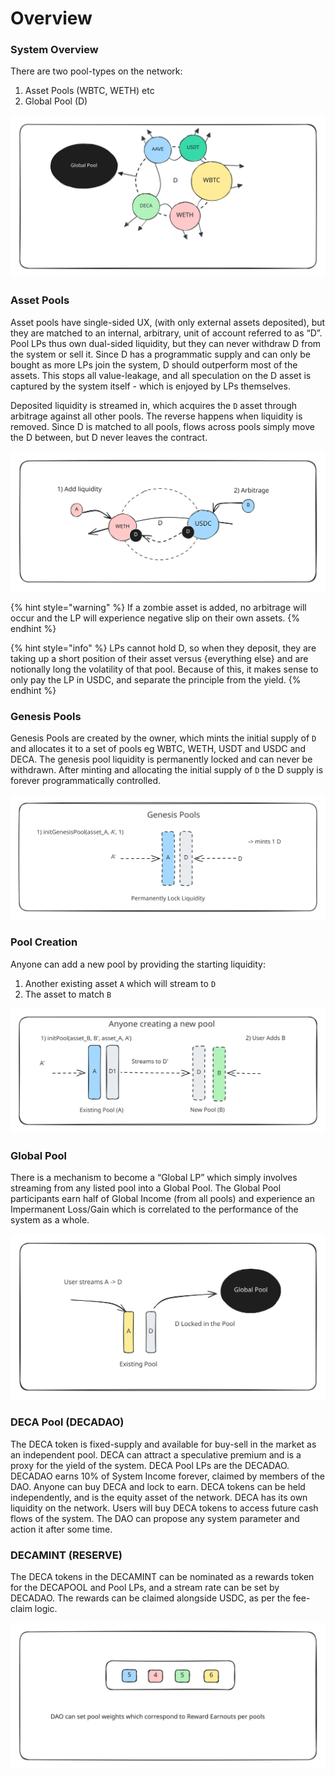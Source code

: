 # Overview

### System Overview

There are two pool-types on the network:

1. Asset Pools (WBTC, WETH) etc
2. Global Pool (D)

<img src="../.gitbook/assets/file.excalidraw (5).svg" alt="" class="gitbook-drawing">

### Asset Pools

Asset pools have single-sided UX, (with only external assets deposited), but they are matched to an internal, arbitrary, unit of account referred to as “D”. Pool LPs thus own dual-sided liquidity, but they can never withdraw D from the system or sell it. Since D has a programmatic supply and can only be bought as more LPs join the system, D should outperform most of the assets. This stops all value-leakage, and all speculation on the D asset is captured by the system itself - which is enjoyed by LPs themselves.&#x20;

Deposited liquidity is streamed in, which acquires the `D` asset through arbitrage against all other pools. The reverse happens when liquidity is removed. Since D is matched to all pools, flows across pools simply move the D between, but D never leaves the contract.

<img src="../.gitbook/assets/file.excalidraw (6).svg" alt="" class="gitbook-drawing">

{% hint style="warning" %}
If a zombie asset is added, no arbitrage will occur and the LP will experience negative slip on their own assets.&#x20;
{% endhint %}

{% hint style="info" %}
&#x20;LPs cannot hold D, so when they deposit, they are taking up a short position of their asset versus {everything else} and are notionally long the volatility of that pool. Because of this, it makes sense to only pay the LP in USDC, and separate the principle from the yield.&#x20;
{% endhint %}

### Genesis Pools

Genesis Pools are created by the owner, which mints the initial supply of `D` and allocates it to a set of pools eg WBTC, WETH, USDT and USDC and DECA. The genesis pool liquidity is permanently locked and can never be withdrawn. After minting and allocating the initial supply of `D` the D supply is forever programmatically controlled.&#x20;

<img src="../.gitbook/assets/file.excalidraw.svg" alt="" class="gitbook-drawing">

### Pool Creation

Anyone can add a new pool by providing the starting liquidity:

1. Another existing asset `A` which will stream to `D`&#x20;
2. The asset to match `B`

<img src="../.gitbook/assets/file.excalidraw (8).svg" alt="" class="gitbook-drawing">

### Global Pool

There is a mechanism to become a “Global LP” which simply involves streaming from any listed pool into a Global Pool. The Global Pool participants earn half of Global Income (from all pools) and experience an Impermanent Loss/Gain which is correlated to the performance of the system as a whole.&#x20;

<img src="../.gitbook/assets/file.excalidraw (4) (1).svg" alt="" class="gitbook-drawing">

### DECA Pool (DECADAO)

The DECA token is fixed-supply and available for buy-sell in the market as an independent pool. DECA can attract a speculative premium and is a proxy for the yield of the system. DECA Pool LPs are the DECADAO. DECADAO earns 10% of System Income forever, claimed by members of the DAO. Anyone can buy DECA and lock to earn. DECA tokens can be held independently, and is the equity asset of the network. DECA has its own liquidity on the network. Users will buy DECA tokens to access future cash flows of the system. The DAO can propose any system parameter and action it after some time.&#x20;

### DECAMINT (RESERVE)

The DECA tokens in the DECAMINT can be nominated as a rewards token for the DECAPOOL and Pool LPs, and a stream rate can be set by DECADAO. The rewards can be claimed alongside USDC, as per the fee-claim logic.

<img src="../.gitbook/assets/file.excalidraw (21).svg" alt="" class="gitbook-drawing">
